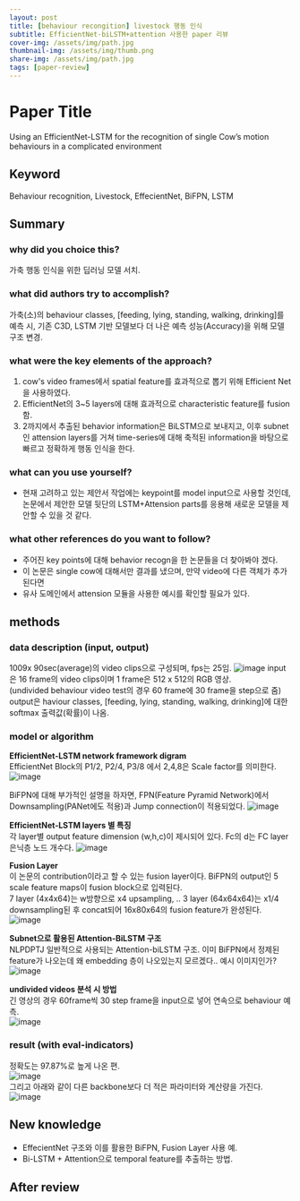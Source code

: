 ```yaml
---
layout: post
title: [behaviour recongition] livestock 행동 인식
subtitle: EfficientNet-biLSTM+attention 사용한 paper 리뷰
cover-img: /assets/img/path.jpg
thumbnail-img: /assets/img/thumb.png
share-img: /assets/img/path.jpg
tags: [paper-review]
---
```


# Paper Title
Using an EfficientNet-LSTM for the recognition of single Cow’s motion
behaviours in a complicated environment



## Keyword
Behaviour recognition, Livestock, EffecientNet, BiFPN, LSTM



## Summary   
### why did you choice this?
가축 행동 인식을 위한 딥러닝 모델 서치.



### what did authors try to accomplish?
가축(소)의 behaviour classes, [feeding, lying, standing, walking, drinking]를 예측 시, 기존 C3D, LSTM 기반 모델보다 더 나은 예측 성능(Accuracy)을
위해 모델 구조 변경.   

 
### what were the key elements of the approach?
1. cow's video frames에서 spatial feature를 효과적으로 뽑기 위해 Efficient Net을 사용하였다.   
2. EfficientNet의 3~5 layers에 대해 효과적으로 characteristic feature를 fusion함.   
3. 2까지에서 추출된 behavior information은 BiLSTM으로 보내지고, 이후 subnet인 attension layers를 거쳐 time-series에 대해 축적된 information을 바탕으로
빠르고 정확하게 행동 인식을 한다.   

### what can you use yourself?     </br>
- 현재 고려하고 있는 제안서 작업에는 keypoint를 model input으로 사용할 것인데, 논문에서 제안한 모델 뒷단의 LSTM+Attension parts를 응용해 새로운 모델을 제안할 수 있을 것 같다.   


### what other references do you want to follow?
- 주어진 key points에 대해 behavior recogn을 한 논문들을 더 찾아봐야 겠다.  
- 이 논문은 single cow에 대해서만 결과를 냈으며, 만약 video에 다른 객체가 추가된다면
- 유사 도메인에서 attension 모듈을 사용한 예시를 확인할 필요가 있다.



## methods
### data description (input, output)
1009x 90sec(average)의 video clips으로 구성되며, fps는 25임.
![image](https://user-images.githubusercontent.com/33012030/163295371-0ec238b1-b292-4992-b7ce-93bbc360b630.png)
input은 16 frame의 video clips이며 1 frame은 512 x 512의 RGB 영상. </br>
(undivided behaviour video test의 경우 60 frame에 30 frame을 step으로 줌)
output은 haviour classes, [feeding, lying, standing, walking, drinking]에 대한 softmax 출력값(확률)이 나옴.


### model or algorithm
**EfficientNet-LSTM network framework digram**     
EfficientNet Block의 P1/2, P2/4, P3/8 에서 2,4,8은 Scale factor를 의미한다.  
![image](https://user-images.githubusercontent.com/33012030/163295415-717e8ee2-9b01-4393-ae33-9f8e39862055.png)
     
BiFPN에 대해 부가적인 설명을 하자면, FPN(Feature Pyramid Network)에서 Downsampling(PANet에도 적용)과 Jump connection이 적용되었다.
![image](https://user-images.githubusercontent.com/33012030/163301093-f158020b-f085-4f09-9c3f-be6647984a6e.png)


**EfficientNet-LSTM layers 별 특징**     
각 layer별 output feature dimension (w,h,c)이 제시되어 있다. Fc의 d는 FC layer 은닉층 노드 개수다. 
![image](https://user-images.githubusercontent.com/33012030/163295426-2242cda5-6d89-4a18-a123-ece43e6bc5a0.png)



**Fusion Layer**     
이 논문의 contribution이라고 할 수 있는 fusion layer이다. BiFPN의 output인 5 scale feature maps이 fusion block으로 입력된다.     
7 layer (4x4x64)는 w방향으로 x4 upsampling, .. 3 layer (64x64x64)는 x1/4 downsampling된 후 concat되어 16x80x64의 fusion feature가 완성된다.     
![image](https://user-images.githubusercontent.com/33012030/163310305-00208133-42aa-411e-a087-2bf9e706ad63.png)



**Subnet으로 활용된 Attention-BiLSTM 구조**</br>
NLPDPTJ 일반적으로 사용되는 Attention-biLSTM 구조. 이미 BiFPN에서 정제된 feature가 나오는데 왜 embedding 층이 나오있는지 모르겠다.. 예시 이미지인가?
![image](https://user-images.githubusercontent.com/33012030/163295476-481ef742-12e8-4a9b-abb5-32af673b2420.png)


**undivided videos 분석 시 방법**</br>
긴 영상의 경우 60frame씩 30 step frame을 input으로 넣어 연속으로 behaviour 예측. </br>
![image](https://user-images.githubusercontent.com/33012030/163326154-2bb114c2-ab7d-4482-8355-bb2a117c61b0.png)


### result (with eval-indicators)
정확도는 97.87%로 높게 나온 편.</br>
![image](https://user-images.githubusercontent.com/33012030/163311622-6c9b4f5f-fb82-4ff7-be86-afc7f6ab964b.png) </br>
그리고 아래와 같이 다른 backbone보다 더 적은 파라미터와 계산량을 가진다.
![image](https://user-images.githubusercontent.com/33012030/163311651-94ee634c-237c-4ab1-b1dc-0be599d21161.png)


## New knowledge
- EffecientNet 구조와 이를 활용한 BiFPN, Fusion Layer 사용 예. 
- Bi-LSTM + Attention으로 temporal feature를 추출하는 방법.


## After review



